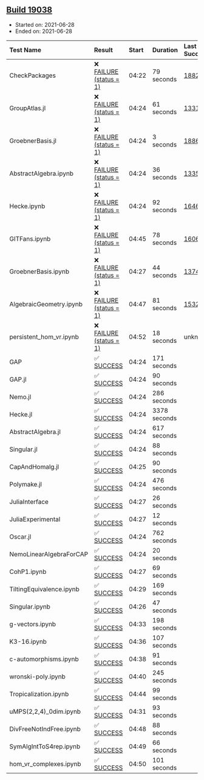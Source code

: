 ## [Build 19038](https://oscarci.mathematik.uni-kl.de/job/oscar/19038/)

* Started on: 2021-06-28
* Ended on: 2021-06-28

| Test Name    | Result | Start | Duration | Last Success | First Failure |
|:-------------|:-------|:------|:---------|:-------------|:--------------|
| CheckPackages | ❌ [FAILURE (status = 1)](https://oscarci.mathematik.uni-kl.de/job/oscar/19038/artifact/logs/build-19038/CheckPackages.log) | 04:22 | 79 seconds | [18822](https://oscarci.mathematik.uni-kl.de/job/oscar/18822/) | [18823](https://oscarci.mathematik.uni-kl.de/job/oscar/18823/) |
| GroupAtlas.jl | ❌ [FAILURE (status = 1)](https://oscarci.mathematik.uni-kl.de/job/oscar/19038/artifact/logs/build-19038/GroupAtlas.jl.log) | 04:24 | 61 seconds | [13311](https://oscarci.mathematik.uni-kl.de/job/oscar/13311/) | [13312](https://oscarci.mathematik.uni-kl.de/job/oscar/13312/) |
| GroebnerBasis.jl | ❌ [FAILURE (status = 1)](https://oscarci.mathematik.uni-kl.de/job/oscar/19038/artifact/logs/build-19038/GroebnerBasis.jl.log) | 04:24 | 3 seconds | [18864](https://oscarci.mathematik.uni-kl.de/job/oscar/18864/) | [18865](https://oscarci.mathematik.uni-kl.de/job/oscar/18865/) |
| AbstractAlgebra.ipynb | ❌ [FAILURE (status = 1)](https://oscarci.mathematik.uni-kl.de/job/oscar/19038/artifact/logs/build-19038/AbstractAlgebra.ipynb.log) | 04:24 | 36 seconds | [13355](https://oscarci.mathematik.uni-kl.de/job/oscar/13355/) | [13356](https://oscarci.mathematik.uni-kl.de/job/oscar/13356/) |
| Hecke.ipynb | ❌ [FAILURE (status = 1)](https://oscarci.mathematik.uni-kl.de/job/oscar/19038/artifact/logs/build-19038/Hecke.ipynb.log) | 04:24 | 92 seconds | [16463](https://oscarci.mathematik.uni-kl.de/job/oscar/16463/) | [16464](https://oscarci.mathematik.uni-kl.de/job/oscar/16464/) |
| GITFans.ipynb | ❌ [FAILURE (status = 1)](https://oscarci.mathematik.uni-kl.de/job/oscar/19038/artifact/logs/build-19038/GITFans.ipynb.log) | 04:45 | 78 seconds | [16068](https://oscarci.mathematik.uni-kl.de/job/oscar/16068/) | [16069](https://oscarci.mathematik.uni-kl.de/job/oscar/16069/) |
| GroebnerBasis.ipynb | ❌ [FAILURE (status = 1)](https://oscarci.mathematik.uni-kl.de/job/oscar/19038/artifact/logs/build-19038/GroebnerBasis.ipynb.log) | 04:27 | 44 seconds | [13748](https://oscarci.mathematik.uni-kl.de/job/oscar/13748/) | [13749](https://oscarci.mathematik.uni-kl.de/job/oscar/13749/) |
| AlgebraicGeometry.ipynb | ❌ [FAILURE (status = 1)](https://oscarci.mathematik.uni-kl.de/job/oscar/19038/artifact/logs/build-19038/AlgebraicGeometry.ipynb.log) | 04:47 | 81 seconds | [15322](https://oscarci.mathematik.uni-kl.de/job/oscar/15322/) | [15323](https://oscarci.mathematik.uni-kl.de/job/oscar/15323/) |
| persistent_hom_vr.ipynb | ❌ [FAILURE (status = 1)](https://oscarci.mathematik.uni-kl.de/job/oscar/19038/artifact/logs/build-19038/persistent_hom_vr.ipynb.log) | 04:52 | 18 seconds | unknown | unknown |
| GAP | ✅ [SUCCESS](https://oscarci.mathematik.uni-kl.de/job/oscar/19038/artifact/logs/build-19038/GAP.log) | 04:24 | 171 seconds |  |  |
| GAP.jl | ✅ [SUCCESS](https://oscarci.mathematik.uni-kl.de/job/oscar/19038/artifact/logs/build-19038/GAP.jl.log) | 04:24 | 90 seconds |  |  |
| Nemo.jl | ✅ [SUCCESS](https://oscarci.mathematik.uni-kl.de/job/oscar/19038/artifact/logs/build-19038/Nemo.jl.log) | 04:24 | 286 seconds |  |  |
| Hecke.jl | ✅ [SUCCESS](https://oscarci.mathematik.uni-kl.de/job/oscar/19038/artifact/logs/build-19038/Hecke.jl.log) | 04:24 | 3378 seconds |  |  |
| AbstractAlgebra.jl | ✅ [SUCCESS](https://oscarci.mathematik.uni-kl.de/job/oscar/19038/artifact/logs/build-19038/AbstractAlgebra.jl.log) | 04:24 | 617 seconds |  |  |
| Singular.jl | ✅ [SUCCESS](https://oscarci.mathematik.uni-kl.de/job/oscar/19038/artifact/logs/build-19038/Singular.jl.log) | 04:24 | 88 seconds |  |  |
| CapAndHomalg.jl | ✅ [SUCCESS](https://oscarci.mathematik.uni-kl.de/job/oscar/19038/artifact/logs/build-19038/CapAndHomalg.jl.log) | 04:25 | 90 seconds |  |  |
| Polymake.jl | ✅ [SUCCESS](https://oscarci.mathematik.uni-kl.de/job/oscar/19038/artifact/logs/build-19038/Polymake.jl.log) | 04:24 | 476 seconds |  |  |
| JuliaInterface | ✅ [SUCCESS](https://oscarci.mathematik.uni-kl.de/job/oscar/19038/artifact/logs/build-19038/JuliaInterface.log) | 04:27 | 26 seconds |  |  |
| JuliaExperimental | ✅ [SUCCESS](https://oscarci.mathematik.uni-kl.de/job/oscar/19038/artifact/logs/build-19038/JuliaExperimental.log) | 04:27 | 12 seconds |  |  |
| Oscar.jl | ✅ [SUCCESS](https://oscarci.mathematik.uni-kl.de/job/oscar/19038/artifact/logs/build-19038/Oscar.jl.log) | 04:24 | 762 seconds |  |  |
| NemoLinearAlgebraForCAP | ✅ [SUCCESS](https://oscarci.mathematik.uni-kl.de/job/oscar/19038/artifact/logs/build-19038/NemoLinearAlgebraForCAP.log) | 04:24 | 20 seconds |  |  |
| CohP1.ipynb | ✅ [SUCCESS](https://oscarci.mathematik.uni-kl.de/job/oscar/19038/artifact/logs/build-19038/CohP1.ipynb.log) | 04:27 | 69 seconds |  |  |
| TiltingEquivalence.ipynb | ✅ [SUCCESS](https://oscarci.mathematik.uni-kl.de/job/oscar/19038/artifact/logs/build-19038/TiltingEquivalence.ipynb.log) | 04:29 | 169 seconds |  |  |
| Singular.ipynb | ✅ [SUCCESS](https://oscarci.mathematik.uni-kl.de/job/oscar/19038/artifact/logs/build-19038/Singular.ipynb.log) | 04:26 | 47 seconds |  |  |
| g-vectors.ipynb | ✅ [SUCCESS](https://oscarci.mathematik.uni-kl.de/job/oscar/19038/artifact/logs/build-19038/g-vectors.ipynb.log) | 04:33 | 198 seconds |  |  |
| K3-16.ipynb | ✅ [SUCCESS](https://oscarci.mathematik.uni-kl.de/job/oscar/19038/artifact/logs/build-19038/K3-16.ipynb.log) | 04:36 | 107 seconds |  |  |
| c-automorphisms.ipynb | ✅ [SUCCESS](https://oscarci.mathematik.uni-kl.de/job/oscar/19038/artifact/logs/build-19038/c-automorphisms.ipynb.log) | 04:38 | 91 seconds |  |  |
| wronski-poly.ipynb | ✅ [SUCCESS](https://oscarci.mathematik.uni-kl.de/job/oscar/19038/artifact/logs/build-19038/wronski-poly.ipynb.log) | 04:40 | 245 seconds |  |  |
| Tropicalization.ipynb | ✅ [SUCCESS](https://oscarci.mathematik.uni-kl.de/job/oscar/19038/artifact/logs/build-19038/Tropicalization.ipynb.log) | 04:44 | 99 seconds |  |  |
| uMPS(2,2,4)_0dim.ipynb | ✅ [SUCCESS](https://oscarci.mathematik.uni-kl.de/job/oscar/19038/artifact/logs/build-19038/uMPS-2-2-4-_0dim.ipynb.log) | 04:31 | 93 seconds |  |  |
| DivFreeNotIndFree.ipynb | ✅ [SUCCESS](https://oscarci.mathematik.uni-kl.de/job/oscar/19038/artifact/logs/build-19038/DivFreeNotIndFree.ipynb.log) | 04:48 | 88 seconds |  |  |
| SymAlgIntToS4rep.ipynb | ✅ [SUCCESS](https://oscarci.mathematik.uni-kl.de/job/oscar/19038/artifact/logs/build-19038/SymAlgIntToS4rep.ipynb.log) | 04:49 | 66 seconds |  |  |
| hom_vr_complexes.ipynb | ✅ [SUCCESS](https://oscarci.mathematik.uni-kl.de/job/oscar/19038/artifact/logs/build-19038/hom_vr_complexes.ipynb.log) | 04:50 | 101 seconds |  |  |
